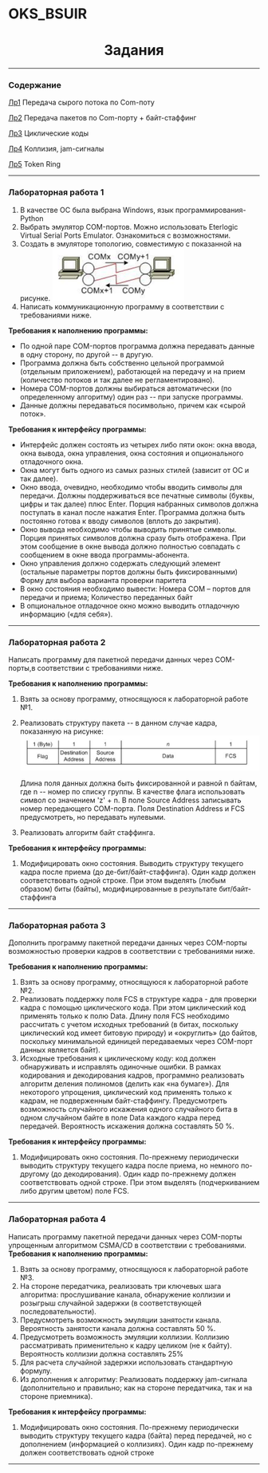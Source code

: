 # OKS_BSUIR
# <center> Задания  </center> 
***
### Содержание
  [Лр1](#лабораторная-работа-1) Передача сырого потока по Com-поту
  
  [Лр2](#лабораторная-работа-2) Передача пакетов по Com-порту + байт-стаффинг 

  [Лр3](#лабораторная-работа-3) Циклические коды 
  
  [Лр4](#лабораторная-работа-4) Коллизия, jam-сигналы 
  
  [Лр5](#лабораторная-работа-5) Token Ring
***
### Лабораторная работа 1
1. В качестве ОС была выбрана Windows, язык программирования- Python 
2. Выбрать эмулятор COM-портов. Можно использовать Eterlogic Virtual Serial Ports Emulator. Ознакомиться с возможностями.
3. Создать в эмуляторе топологию, совместимую с показанной на рисунке.
![фото](https://github.com/helistam/Bsuir-5therm-OKS/raw/master/images/topology.png)
4. Написать коммуникационную программу в соответствии с требованиями ниже.

__Требования к наполнению программы:__
+ По одной паре COM-портов программа должна передавать данные в одну сторону, по другой -- в другую.
+ Программа должна быть собственно цельной программой (отдельным приложением), работающей на передачу и на прием (количество потоков и так далее не регламентировано).
+ Номера COM-портов должны выбираться автоматически (по определенному алгоритму) один раз -- при запуске программы.
+ Данные должны передаваться посимвольно, причем как «сырой
поток».

__Требования к интерфейсу программы:__
+ Интерфейс должен состоять из четырех либо пяти окон: окна ввода, окна вывода, окна управления, окна состояния и опционального отладочного
окна.
+ Окна могут быть одного из самых разных стилей (зависит от ОС и так далее).
+ Окно ввода, очевидно, необходимо чтобы вводить символы для передачи. Должны поддерживаться все печатные символы (буквы, цифры и
так далее) плюс Enter. Порция набранных символов должна поступать в канал после нажатия Enter. Программа должна быть постоянно готова к вводу символов (вплоть до закрытия).
+ Окно вывода необходимо чтобы выводить принятые символы. Порция принятых символов должна сразу быть отображена. При этом сообщение в 
окне вывода должно полностью совпадать с сообщением в окне ввода программы-абонента.
+ Окно управления должно содержать следующий элемент (остальные параметры портов должны быть фиксированными)
Форму для выбора варианта проверки паритета
+ В окно состояния необходимо вывести:
Номера COM – портов для передачи и приема;
Количество переданных байт
+ В опциональное отладочное окно можно выводить отладочную информацию («для себя»).

***
### Лабораторная работа 2
Написать программу для пакетной передачи данных через COM-порты,в соответствии с требованиями ниже.

__Требования к наполнению программы:__
1. Взять за основу программу, относящуюся к лабораторной работе №1.
2. Реализовать структуру пакета -- в данном случае кадра, показанную 
на рисунке:
![фото](https://github.com/helistam/Bsuir-5therm-OKS/raw/master/images/package.png)

    Длина поля данных должна быть фиксированной и равной n байтам, где n -- номер по списку группы. В качестве флага использовать символ со значением 'z' + n. В поле Source Address записывать номер передающего COM-порта. Поля Destination Address и FCS предусмотреть, но передавать нулевыми.
3. Реализовать алгоритм байт стаффинга.

__Требования к интерфейсу программы:__
1. Модифицировать окно состояния. Выводить структуру текущего кадра после приема (до де-бит/байт-стаффинга). Один кадр должен соответствовать одной строке. При этом выделять (любым образом) биты (байты), модифицированные в результате бит/байт-стаффинга
***

### Лабораторная работа 3
Дополнить программу пакетной передачи данных через COM-порты возможностью проверки кадров в соответствии с требованиями ниже.

__Требования к наполнению программы:__
1. Взять за основу программу, относящуюся к лабораторной работе 
№2.
2. Реализовать поддержку поля FCS в структуре кадра - для проверки кадра с помощью циклического кода. При этом циклический код применять только к полю Data. Длину поля FCS необходимо рассчитать с учетом исходных требований (в битах, поскольку циклический код имеет битовую природу) и «округлить» (до байтов, поскольку минимальной единицей передаваемых через COM-порт данных является байт). 
3. Исходные требования к циклическому коду: код должен обнаруживать и исправлять одиночные ошибки. В рамках кодирования и декодирования кадров, программно реализовать алгоритм деления полиномов (делить как «на бумаге»). Для некоторого упрощения, циклический код применять только к кадрам, не подверженным байт-стаффингу. Предусмотреть возможность случайного искажения одного случайного бита в одном случайном байте в поле Data каждого кадра перед передачей. 
Вероятность искажения должна составлять 50 %.

__Требования к интерфейсу программы:__
1. Модифицировать окно состояния. По-прежнему периодически выводить структуру текущего кадра после приема, но немного по-другому (до декодирования). Один кадр по-прежнему должен соответствовать одной строке. При этом выделять (подчеркиванием либо другим цветом) поле FCS.
***
### Лабораторная работа 4
Написать программу пакетной передачи данных через COM-порты упрощенным алгоритмом CSMA/CD в соответствии с требованиями.
__Требования к наполнению программы:__
1. Взять за основу программу, относящуюся к лабораторной работе №3.
2. На стороне передатчика, реализовать три ключевых шага алгоритма:
прослушивание канала, обнаружение коллизии и розыгрыш случайной задержки (в соответствующей последовательности).
3. Предусмотреть возможность эмуляции занятости канала. Вероятность занятости канала должна составлять 50 %.
4. Предусмотреть возможность эмуляции коллизии.
Коллизию рассматривать применительно к кадру целиком (не к байту). Вероятность коллизии должна составлять 25%
5. Для расчета случайной задержки использовать стандартную формулу.
6. Из дополнения к алгоритму:
Реализовать поддержку jam-сигнала (дополнительно и правильно; как на стороне передатчика, так и на 
стороне приемника).

__Требования к интерфейсу программы:__
1. Модифицировать окно состояния. По-прежнему периодически выводить структуру текущего кадра (байта) перед передачей, но с 
дополнением (информацией о коллизиях). Один кадр по-прежнему должен соответствовать одной строке
***
